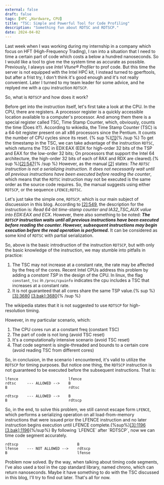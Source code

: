 ```yaml
---
external: false
draft: false
tags: [HPC ,Hardware, CPU]
title: "TSC: Simple and Powerful Tool for Code Profiling"
description: "Something fun about RDTSC and RDTSCP."
date: 2024-04-02
---
```

Last week when I was working during my internship in a company which focus on HFT (High-Frequency Trading), I ran into a situation that I need to time a certain part of code which costs a below a hundred nanoseconds. So I would like a tool to give me the system time as accurate as possible. Previously, I alawys use *Intel Vtune® Profiler* to prof code. But this time the server is not equipped with the Intel HPC kit, I instead turned to gperftools, but after a frist try, I don't think it's good enough and it's not really convenient. Later I turned to my team leader for some advice, and he replyed me with a cpu instruction `RDTSCP`.

So, what is `RDTSCP` and how does it work?

Before get into the instruction itself, let's first take a look at the CPU. In the CPU, there are registers. A processor register is a quickly accessible location available to a computer's processor. And among them there is a special register called TSC, Time Stamp Counter, which, obviously, counts the time (Does it?). According to wikiedia, the Time Stamp Counter (TSC) is a 64-bit register present on all x86 processors since the Pentium. It counts the number of CPU cycles since its reset. {% sup %}[[1]](https://en.wikipedia.org/wiki/Time_Stamp_Counter){% /sup %} To get the timestamp in the TSC, we can take advantage of the instruction `RDTSC`, which returns the TSC in EDX:EAX (EDX for high-order 32 bits of the TSP and EAX for the low-order 32 bits; On processors that support the Intel 64 architecture, the high-order 32 bits of each of RAX and RDX are cleared).{% sup %}[[2]:547](https://www.intel.com/content/dam/www/public/us/en/documents/manuals/64-ia-32-architectures-software-developer-vol-2b-manual.pdf){% /sup %} However, as the manual [[2]](https://www.intel.com/content/dam/www/public/us/en/documents/manuals/64-ia-32-architectures-software-developer-vol-2b-manual.pdf) states: *The `RDTSC` instruction is not a serializing instruction. It does not necessarily wait until all previous instructions have been executed before reading the counter*, which means that the `RDTSC` instruction may not be executed is the same order as the source code requires. So, the manual suggests using either `RDTSCP`, or the sequence `LFENCE;RDTSC`.

Let's just take the simple one, `RDTSCP`, which is our main subject of discuession in this blog. According to [[2]:549](https://www.intel.com/content/dam/www/public/us/en/documents/manuals/64-ia-32-architectures-software-developer-vol-2b-manual.pdf), the description for the instruction is: *Read 64-bit time-stamp counter and IA32_TSC_AUX value into EDX:EAX and ECX*. However, there also something to be noted: ***The `RDTSCP` instruction waits until all previous instructions have been executed before reading the counter. However, subsequent instructions may begin execution before the read operation is performed.*** It can be considered as some kind of `RDTSC` with partial serialization.

So, above is the basic introdruction of the instruction `RDTSCP`, but with only the basic knowledge of the instruction, we may stumble into pitfalls in practice:

1. The TSC may not increase at a constant rate, the rate may be affected by the freq of the cores. Recent Intel CPUs address this problem by adding a *constant TSP* in the design of the CPU. In linux, the flag `constant_tsc` in `/proc/cpuinfo` indicates the cpu includes a TSC that increases at a constant rate.
2. It is not guaranteed that all cores share the same TSP value.{% sup %}[[3]:3680](https://www.intel.com/content/www/us/en/content-details/819723/intel-64-and-ia-32-architectures-software-developer-s-manual-combined-volumes-1-2a-2b-2c-2d-3a-3b-3c-3d-and-4.html) [[3.bak]:3680](https://d2pgu9s4sfmw1s.cloudfront.net/UAM/Prod/Done/a06Hu00001gbUvPIAU/f90483c3-0c28-4abe-96a5-71643da39a62?response-content-disposition=inline%3Bfilename*%3DUTF-8%27%27325462-sdm-vol-1-2abcd-3abcd-4.pdf&Expires=2027430553&Key-Pair-Id=APKAJKRNIMMSNYXST6UA&Signature=Iou9co70VdzP3ViDhLP9fNNlbpMUKE5704PW~e43-5kWCDQfZLW1Edn5rDJ3JYy6q-aAq~hmA-JVSIb3kgjHvVzXPo3o3KnBDwBQ9YCqDlR7GkpF3xRxS4tolHNLAPKGqIfthfYN0q2x9fEBgQJFdn4od7oShUhwvrJXls6S9bAncN8VwF0uKpo-ebZqu0-Ymyva73yO1c7wu76cHf-mW0nlJYulNvW6pr1I8bhFGkotldhb-mhEZsOz777pHdKk-CgJPWyo7RaEyY9NqCe0OrdbHapamGYASfWyuD5uAOh2BV6fwT9udIAXsFXeJzy~cciTuKH0BfSV-QVKEPLtFQ__){% /sup %}

The wikipedia states that it is not suggested to use `RDTSCP` for high-resolution timing.

However, in my particular scenario, which:

1. The CPU cores run at a constant freq (constant TSC)
2. The part of code is not long (avoid TSC reset)
3. It's a computationally intensive scenario (avoid TSC reset)
4. That code segment is single-threaded and bounds to a certain core (avoid reading TSC from different cores)

So, in conclusion, in the scenario I encountered, it's valid to utilize the `RDTSCP` for timing purposes. But notice one thing, the `RDTSCP` instruction is not guaranteed to be executed before the subsequent instructions. That is:

```mermaid
lfence                       lfence
rdtsc     --- ALLOWED -->    B
B                            rdtsc

rdtscp    --- ALLOWED -->    B
B                            rdtscp
```

So, in the end, to solve this problem, we still cannot escape form `LFENCE`, which performs a serializing operation on all load-from-memory instructions that were issued prior the LFENCE instruction and no later instruction begins execution until LFENCE complete.{%sup%}[[3]:1196](https://www.intel.com/content/www/us/en/content-details/819723/intel-64-and-ia-32-architectures-software-developer-s-manual-combined-volumes-1-2a-2b-2c-2d-3a-3b-3c-3d-and-4.html) [[3.bak]:1196](https://d2pgu9s4sfmw1s.cloudfront.net/UAM/Prod/Done/a06Hu00001gbUvPIAU/f90483c3-0c28-4abe-96a5-71643da39a62?response-content-disposition=inline%3Bfilename*%3DUTF-8%27%27325462-sdm-vol-1-2abcd-3abcd-4.pdf&Expires=2027430553&Key-Pair-Id=APKAJKRNIMMSNYXST6UA&Signature=Iou9co70VdzP3ViDhLP9fNNlbpMUKE5704PW~e43-5kWCDQfZLW1Edn5rDJ3JYy6q-aAq~hmA-JVSIb3kgjHvVzXPo3o3KnBDwBQ9YCqDlR7GkpF3xRxS4tolHNLAPKGqIfthfYN0q2x9fEBgQJFdn4od7oShUhwvrJXls6S9bAncN8VwF0uKpo-ebZqu0-Ymyva73yO1c7wu76cHf-mW0nlJYulNvW6pr1I8bhFGkotldhb-mhEZsOz777pHdKk-CgJPWyo7RaEyY9NqCe0OrdbHapamGYASfWyuD5uAOh2BV6fwT9udIAXsFXeJzy~cciTuKH0BfSV-QVKEPLtFQ__){%/sup%} By following `LFENCE` after `RDTSCP`, now we can time code segment accurately.

```mermaid
rdtscp                           B
lfense    --- NOT ALLOWED -->    rdtscp
B                                lfense
```

Problem now solved. By the way, when talking about timing code segments, I've also used a tool in the cpp standard library, named chrono, which can return nanoseconds. Maybe it have something to do with the TSC discussed in this blog, I'll try to find out later. That's all for now.
